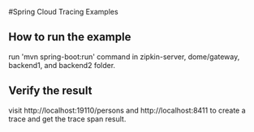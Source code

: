 #Spring Cloud Tracing Examples

## How to run the example

run 'mvn spring-boot:run' command in zipkin-server, dome/gateway, backend1, and backend2 folder.

## Verify the result

visit http://localhost:19110/persons and http://localhost:8411 to create a trace and get the trace span result.
